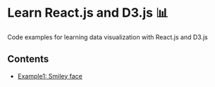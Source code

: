 # Learn React.js and D3.js 📊

Code examples for learning data visualization with React.js and D3.js

## Contents

- [Example1: Smiley face](https://github.com/fer-aguirre/learn-react-d3/tree/master/Example1)